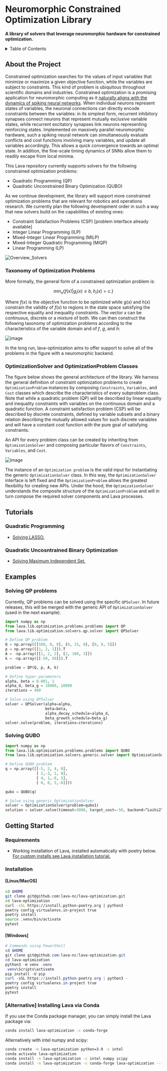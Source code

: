 # Neuromorphic Constrained Optimization Library

**A library of solvers that leverage neuromorphic hardware for constrained optimization.**

<details>
  <summary>Table of Contents</summary>
  <ol>
    <li>
      <a href="#about-the-project">About The Project</a>
      <ul>
        <li><a href="#taxonomy-of-optimization-problems">Taxonomy of Optimization Problems</a></li>
        <li><a href="#optimizationsolver-and-optimizationproblem-classes">OptimizationSolver and OptimizationProblem Classes</a></li>
      </ul>
    </li>
    <li>
      <a href="#tutorials">Tutorials</a>
      <ul>
        <li><a href="#quadratic-programming">Quadratic Programming</a></li>
        <li><a href="#quadratic-uncosntrained-binary-optimization">Quadratic Uncosntrained Binary Optimization</a></li>
      </ul>
    </li>
    <li>
      <a href="#examples">Examples</a>
      <ul>
        <li><a href="#solving-qp-problems">Solving QP</a></li>
        <li><a href="#solving-qubo">Solving QUBO</a></li>
      </ul>
    </li>
    <li>
      <a href="#getting-started">Getting Started</a>
      <ul>
        <li><a href="#requirements">Requirements</a></li>
        <li><a href="#installation">Installation</a></li>
      </ul>
    </li>
  </ol>
</details>

## About the Project 

Constrained optimization searches for the values of input variables that minimize or maximize a given objective function, while the variables are subject to constraints. This kind of problem is ubiquitous throughout scientific domains and industries.
Constrained optimization is a promising application for neuromorphic computing as
it [naturally aligns with the dynamics of spiking neural networks](https://doi.org/10.1109/JPROC.2021.3067593). When individual neurons represent states of variables, the neuronal connections can directly encode constraints between the variables: in its simplest form, recurrent inhibitory synapses connect neurons that represent mutually exclusive variable states, while recurrent excitatory synapses link neurons representing reinforcing states. Implemented on massively parallel neuromorphic hardware, such a spiking neural network can simultaneously evaluate conflicts and cost functions involving many variables, and update all variables accordingly. This allows a quick convergence towards an optimal state. In addition, the fine-scale timing dynamics of SNNs allow them to readily escape from local minima.

This Lava repository currently supports solvers for the following constrained optimization problems:

- Quadratic Programming (QP)
- Quadratic Unconstrained Binary Optimization (QUBO)

As we continue development, the library will support more constrained optimization problems that are relevant for robotics and operations research.
We currently plan the following development order in such a way that new solvers build on the capabilities of existing ones:

- Constraint Satisfaction Problems (CSP) [problem interface already available]
- Integer Linear Programming (ILP)
- Mixed-Integer Linear Programming (MILP)
- Mixed-Integer Quadratic Programming (MIQP)
- Linear Programming (LP)

 ![Overview_Solvers](https://user-images.githubusercontent.com/83413252/135428779-d128aaaa-54ed-4ae1-a5b1-8e0fcc08c96e.png?raw=true "Lava features a growing suite of constrained optimization solvers")


### Taxonomy of Optimization Problems
More formally, the general form of a constrained optimization problem is:

$$
\displaystyle{\min_{x} \lbrace f(x) | g_i(x)	\leq  b,	h_i(x)	= c.\rbrace}
$$

Where $f(x)$ is the objective function to be optimized while $g(x)$ and $h(x)$ 
constrain the validity of $f(x)$ to regions in the state space satisfying the 
respective equality and inequality constraints. The vector $x$ can be
 continuous, discrete or a mixture of both. We can then construct the following 
 taxonomy of optimization problems according to  the characteristics of the 
 variable domain and of $f$, $g$, and $h$:

![image](https://user-images.githubusercontent.com/83413252/192852018-dbc08018-ddda-4571-8494-cd1fbfa8405f.png)

In the long run, lava-optimization aims to offer support to solve all of the problems in the figure with a neuromorphic backend. 

### OptimizationSolver and OptimizationProblem Classes

The figure below shows the general architecture of the library.  We harness the general definition of constraint optimization problems to create ``OptimizationProblem`` instances by composing  ``Constraints``, ``Variables``, and ``Cost`` classes which describe the characteristics of every subproblem class. Note that while a quadratic problem (QP) will be described by linear equality and inequality constraints with variables on the continuous domain and a quadratic function. A constraint satisfaction problem (CSP) will be described by discrete constraints, defined by variable subsets and a binary relation describing the mutually allowed values for such discrete variables and will have a constant cost function with the pure goal of satisfying constraints.

An API for every problem class can be created by inheriting from ``OptimizationSolver`` and composing particular flavors of ``Constraints``, ``Variables``, and ``Cost``. 

![image](https://user-images.githubusercontent.com/83413252/192851930-919035a7-122d-4a82-8032-f1acc6da717b.png)

The instance of an ``Optimization problem`` is the valid input for instantiating the generic ``OptimizationSolver`` class. In this way, the ``OptimizationSolver`` interface is left fixed and the ``OptimizationProblem`` allows the greatest flexibility for creating new APIs. Under the hood, the ``OptimizationSolver`` understands the composite structure of the ``OptimizationProblem`` and will in turn compose the required solver components and Lava processes.  

## Tutorials

### Quadratic Programming
- [Solving LASSO.](https://github.com/lava-nc/lava-optimization/blob/release/v0.2.0/tutorials/tutorial_01_solving_lasso.ipynb)

### Quadratic Uncosntrained Binary Optimization
- [Solving Maximum Independent Set.](https://github.com/lava-nc/lava-optimization/blob/release/v0.2.0/tutorials/tutorial_02_solving_qubos.ipynb)

## Examples

### Solving QP problems 

Currently, QP problems can be solved using the specific ``QPSolver``. In future releases, this will be merged with the generic API of ``OptimizationSolver`` (used in the next example).

```python
import numpy as np
from lava.lib.optimization.problems.problems import QP
from lava.lib.optimization.solvers.qp.solver import QPSolver

# Define QP problem
Q = np.array([[100, 0, 0], [0, 15, 0], [0, 0, 5]])
p = np.array([[1, 2, 1]]).T
A = -np.array([[1, 2, 2], [2, 100, 3]])
k = -np.array([[-50, 50]]).T

problem = QP(Q, p, A, k)

# Define hyper-parameters
alpha, beta = 0.001, 1
alpha_d, beta_g = 10000, 10000
iterations = 400

# Solve using QPSolver
solver = QPSolver(alpha=alpha,
                  beta=beta,
                  alpha_decay_schedule=alpha_d,
                  beta_growth_schedule=beta_g)
solver.solve(problem, iterations=iterations)
```

### Solving QUBO
```python
import numpy as np
from lava.lib.optimization.problems.problems import QUBO
from lava.lib.optimization.solvers.generic.solver import OptimizationSolver

# Define QUBO problem
q = np.array([[-5, 2, 4, 0],
              [ 2,-3, 1, 0],
              [ 4, 1,-8, 5],
              [ 0, 0, 5,-6]]))

qubo = QUBO(q)

# Solve using generic OptimizationSolver
solver = OptimizationSolver(problem=qubo1)
solution = solver.solve(timeout=3000, target_cost=-50, backend=“Loihi2”)
```

## Getting Started

### Requirements
- Working installation of Lava, installed automatically with poetry below. [ For custom installs see Lava installation
tutorial.](https://github.com/lava-nc/lava/blob/main/tutorials/in_depth/tutorial01_installing_lava.ipynb)

### Installation

#### [Linux/MacOS]
```bash
cd $HOME
git clone git@github.com:lava-nc/lava-optimization.git
cd lava-optimization
curl -sSL https://install.python-poetry.org | python3 -
poetry config virtualenvs.in-project true
poetry install
source .venv/bin/activate
pytest
```
#### [Windows]
```powershell
# Commands using PowerShell
cd $HOME
git clone git@github.com:lava-nc/lava-optimization.git
cd lava-optimization
python3 -m venv .venv
.venv\Scripts\activate
pip install -U pip
curl -sSL https://install.python-poetry.org | python3 -
poetry config virtualenvs.in-project true
poetry install
pytest
```

### [Alternative] Installing Lava via Conda
If you use the Conda package manager, you can simply install the Lava package
via:
```bash
conda install lava-optimization -c conda-forge
```

Alternatively with intel numpy and scipy:

```bash
conda create -n lava-optimization python=3.9 -c intel
conda activate lava-optimization
conda install -n lava-optimization -c intel numpy scipy
conda install -n lava-optimization -c conda-forge lava-optimization --freeze-installed
```

